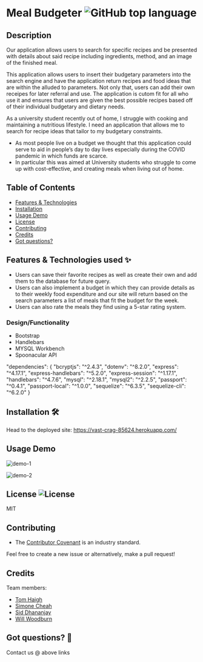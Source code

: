 # Meal Budgeter ![GitHub top language](https://img.shields.io/github/languages/top/willwoodburn1/Group-Project-2)

## Description <!-- omit in toc -->

Our application allows users to search for specific recipes and be presented with details about said recipe including ingredients, method, and an image of the finished meal.

This application allows users to insert their budgetary parameters into the search engine and have the application return recipes and food ideas that are within the alluded to parameters. Not only that, users can add their own receipes for later referral and use. The application is cutom fit for all who use it and ensures that users are given the best possible recipes based off of their individual budgetary and dietary needs.

As a university student recently out of home, I struggle with cooking and maintaining a nutritious lifestyle. I need an application that allows me to search for recipe ideas that tailor to my budgetary constraints.

- As most people live on a budget we thought that this application could serve to aid in people’s day to day lives especially during the COVID pandemic in which funds are scarce.
- In particular this was aimed at University students who struggle to come up with cost-effective, and creating meals when living out of home.

## Table of Contents

- [Features & Technologies](#features--technologies-used-sparkles)
- [Installation](#installation-hammer_and_wrench)
- [Usage Demo](#usage-demo)
- [License](#license-)
- [Contributing](#contributing)
- [Credits](#credits)
- [Got questions?](#got-questions-thinking)

## Features & Technologies used :sparkles:

- Users can save their favorite recipes as well as create their own and add them to the database for future query.
- Users can also implement a budget in which they can provide details as to their weekly food expenditure and our site will return based on the search parameters a list of meals that fit the budget for the week.
- Users can also rate the meals they find using a 5-star rating system.

### Design/Functionality
- Bootstrap
- Handlebars
- MYSQL Workbench
- Spoonacular API

"dependencies": {
    "bcryptjs": "^2.4.3",
    "dotenv": "^8.2.0",
    "express": "^4.17.1",
    "express-handlebars": "^5.2.0",
    "express-session": "^1.17.1",
    "handlebars": "^4.7.6",
    "mysql": "^2.18.1",
    "mysql2": "^2.2.5",
    "passport": "^0.4.1",
    "passport-local": "^1.0.0",
    "sequelize": "^6.3.5",
    "sequelize-cli": "^6.2.0"
  }

## Installation :hammer_and_wrench:

Head to the deployed site: https://vast-crag-85624.herokuapp.com/

## Usage Demo

![demo-1](https://media.giphy.com/media/2Hz1zi30Q0Q4dFef7t/giphy.gif)

![demo-2](https://media.giphy.com/media/EVbDIZoo0nksWwPaoW/giphy.gif)

## License ![License](https://img.shields.io/github/license/willwoodburn1/Group-Project-2)

MIT

## Contributing

- The [Contributor Covenant](https://www.contributor-covenant.org/) is an industry standard.

Feel free to create a new issue or alternatively, make a pull request!

## Credits

Team members:
- [Tom Haigh](https://github.com/Conanas)
- [Simone Cheah](https://github.com/smcheah)
- [Sid Dhananjay](https://github.com/sid-666)
- [Will Woodburn](https://github.com/willwoodburn1)

## Got questions? :thinking:

Contact us @ above links

